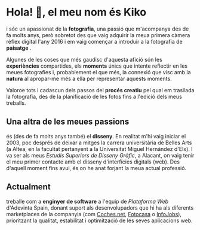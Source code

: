 # Hola! 👋, el meu nom és Kiko

i sóc un apassionat de la **fotografia**, una passió que m'acompanya des de fa molts anys, però sobretot des que vaig adquirir la meua primera càmera rèflex digital l'any 2016 i em vaig començar a introduir a la fotografia de **paisatge** .

Algunes de les coses que més gaudisc d'aquesta afició són les **experiències** compartides, els **moments** únics que intente reflectir en les meues fotografies i, probablement el que més, la connexió que visc amb la **natura** al apropar-me més a ella per representar aquests moments.

Valoroe tots i cadascun dels passos del **procés creatiu** pel qual em trasllada la fotografia, des de la planificació de les fotos fins a l'edició dels meus treballs.

## Una altra de les meues passions

és (des de fa molts anys també) el **disseny**. En realitat m'hi vaig iniciar el 2003, poc després de deixar a mitges la carrera universitària de Belles Arts (a Altea, en la facultat pertanyent a la Universitat Miguel Hernández d'Elx). I va ser als meus _Estudis Superiors de Disseny Gràfic_, a Alacant, on vaig tenir el meu primer contacte amb el disseny d'interfícies digitals (web). Des d'aquell moment fins avui, és on he anat forjant la meua actual professió.

## Actualment

treballe com a **enginyer de software** a l'equip de _Plataforma Web_ d'Adevinta Spain, donant suport als desenvolupadors que hi ha als diferents marketplaces de la companyia (com [Coches.net](https://www.coches.net), [Fotocasa](https://www.fotocasa.es/es) o [InfoJobs](https://www.infojobs.net)), prioritzant la qualitat, estabilitat i optimització de les seves aplicacions web.
